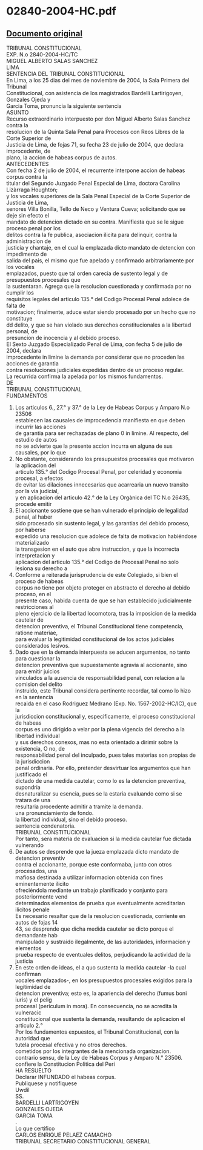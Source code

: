 
02840-2004-HC.pdf
=================
  
[Documento original](https://tc.gob.pe/jurisprudencia/2005/02840-2004-HC.pdf)  
---  
TRIBUNAL CONSTITUCIONAL  
EXP. N.o 2840-2004-HC/TC  
MIGUEL ALBERTO SALAS SANCHEZ  
LIMA  
SENTENCIA DEL TRIBUNAL CONSTITUCIONAL  
En Lima, a los 25 dias del mes de noviembre de 2004, la Sala Primera del Tribunal  
Constitucional, con asistencia de los magistrados Bardelli Lartirigoyen, Gonzales Ojeda y  
Garcia Toma, pronuncia la siguiente sentencia  
ASUNTO  
Recurso extraordinario interpuesto por don Miguel Alberto Salas Sanchez contra la  
resolucion de la Quinta Sala Penal para Procesos con Reos Libres de la Corte Superior de  
Justicia de Lima, de fojas 71, su fecha 23 de julio de 2004, que declara improcedente, de  
plano, la accion de habeas corpus de autos.  
ANTECEDENTES  
Con fecha 2 de julio de 2004, el recurrente interpone accion de habeas corpus contra la  
titular del Segundo Juzgado Penal Especial de Lima, doctora Carolina Lizàrraga Houghton;  
y los vocales superiores de la Sala Penal Especial de la Corte Superior de Justicia de Lima,  
senores Villa Bonilla, Tello de Neco y Ventura Cueva; solicitando que se deje sin efecto el  
mandato de detencion dictado en su contra. Manifiesta que se le sigue proceso penal por los  
delitos contra la fe publica, asociacion ilicita para delinquir, contra la administracion de  
justicia y chantaje, en el cual la emplazada dicto mandato de detencion con impedimento de  
salida del pais, el mismo que fue apelado y confirmado arbitrariamente por los vocales  
emplazados, puesto que tal orden carecia de sustento legal y de presupuestos procesales que  
la sustentaran. Agrega que la resolucion cuestionada y confirmada por no cumplir los  
requisitos legales del articulo 135.° del Codigo Procesal Penal adolece de falta de  
motivacion; finalmente, aduce estar siendo procesado por un hecho que no constituye  
dd delito, y que se han violado sus derechos constitucionales a la libertad personal, de  
presuncion de inocencia y al debido proceso.  
El Sexto Juzgado Especializado Penal de Lima, con fecha 5 de julio de 2004, declara  
improcedente in limine la demanda por considerar que no proceden las acciones de garantia  
contra resoluciones judiciales expedidas dentro de un proceso regular.  
La recurrida confirma la apelada por los mismos fundamentos.  
DE  
TRIBUNAL CONSTITUCIONAL  
FUNDAMENTOS  
1. Los articulos 6., 27.° y 37.° de la Ley de Habeas Corpus y Amparo N.o 23506  
establecen las causales de improcedencia manifiesta en que deben incurrir las acciones  
de garantia para ser rechazadas de plano 0 in limine. Al respecto, del estudio de autos  
no se advierte que la presente accion incurra en alguna de sus causales, por lo que  
2. No obstante, considerando los presupuestos procesales que motivaron la aplicacion del  
articulo 135.° del Codigo Procesal Penal, por celeridad y economia procesal, a efectos  
de evitar las dilaciones innecesarias que acarrearia un nuevo transito por la via judicial,  
y en aplicacion del articulo 42.° de la Ley Orgànica del TC N.o 26435, procede emitir  
3. El accionante sostiene que se han vulnerado el principio de legalidad penal, al haber  
sido procesado sin sustento legal, y las garantias del debido proceso, por haberse  
expedido una resolucion que adolece de falta de motivacion habiéndose materializado  
la transgesion en el auto que abre instruccion, y que la incorrecta interpretacion y  
aplicacion del articulo 135.° del Codigo de Procesal Penal no solo lesiona su derecho a  
4. Conforme a reiterada jurisprudencia de este Colegiado, si bien el proceso de habeas  
corpus no tiene por objeto proteger en abstracto el derecho al debido proceso, en el  
presente caso, habida cuenta de que se han establecido judicialmente restricciones al  
pleno ejercicio de la libertad locomotora, tras la imposicion de la medida cautelar de  
detencion preventiva, el Tribunal Constitucional tiene competencia, ratione materiae,  
para evaluar la legitimidad constitucional de los actos judiciales considerados lesivos.  
5. Dado que en la demanda interpuesta se aducen argumentos, no tanto para cuestionar la  
detencion preventiva que supuestamente agravia al accionante, sino para emitir juicios  
vinculados a la ausencia de responsabilidad penal, con relacion a la comision del delito  
instruido, este Tribunal considera pertinente recordar, tal como lo hizo en la sentencia  
recaida en el caso Rodriguez Medrano (Exp. No. 1567-2002-HC/IC), que la  
jurisdiccion constitucional y, especificamente, el proceso constitucional de habeas  
corpus es uno dirigido a velar por la plena vigencia del derecho a la libertad individual  
y sus derechos conexos, mas no esta orientado a dirimir sobre la existencia, O no, de  
responsabilidad penal del inculpado, pues tales materias son propias de la jurisdiccion  
penal ordinaria. Por ello, pretender desvirtuar los argumentos que han justificado el  
dictado de una medida cautelar, como lo es la detencion preventiva, supondria  
desnaturalizar su esencia, pues se la estaria evaluando como si se tratara de una  
resultaria procedente admitir a tramite la demanda.  
una pronunciamiento de fondo.  
la libertad individual, sino el debido proceso.  
sentencia condenatoria.  
TRIBUNAL CONSTITUCIONAL  
Por tanto, sera materia de evaluacion si la medida cautelar fue dictada vulnerando  
6. De autos se desprende que la jueza emplazada dicto mandato de detencion preventiv  
contra el accionante, porque este conformaba, junto con otros procesados, una  
mafiosa destinada a utilizar informacion obtenida con fines eminentemente ilicito  
ofreciéndola mediante un trabajo planificado y conjunto para posteriormente vend  
determinados elementos de prueba que eventualmente acreditarian ilicitos penale  
Es necesario resaltar que de la resolucion cuestionada, corriente en autos de fojas 14  
43, se desprende que dicha medida cautelar se dicto porque el demandante hab  
manipulado y sustraido ilegalmente, de las autoridades, informacion y elementos  
prueba respecto de eventuales delitos, perjudicando la actividad de la justicia  
7. En este orden de ideas, el a quo sustenta la medida cautelar -la cual confirman  
vocales emplazados-, en los presupuestos procesales exigidos para la legitimidad de  
detencion preventiva; esto es, la apariencia del derecho (fumus boni iuris) y el pelig  
procesal (periculum in mora). En consecuencia, no se acredita la vulneracic  
constitucional que sustenta la demanda, resultando de aplicacion el articulo 2.°  
Por los fundamentos expuestos, el Tribunal Constitucional, con la autoridad que  
tutela procesal efectiva y no otros derechos.  
cometidos por los integrantes de la mencionada organizacion.  
contrario sensu, de la Ley de Habeas Corpus y Amparo N.° 23506.  
confiere la Constitucion Politica del Peri  
HA RESUELTO  
Declarar INFUNDADO el habeas corpus.  
Publiquese y notifiquese  
Uwdil  
SS.  
BARDELLI LARTRIGOYEN  
GONZALES OJEDA  
GARCIA TOMA  
.  
Lo que certifico  
CARLOS ENRIQUE PELAEZ CAMACHO  
TRIBUNAL SECRETARIO CONSTITUCIONAL GENERAL